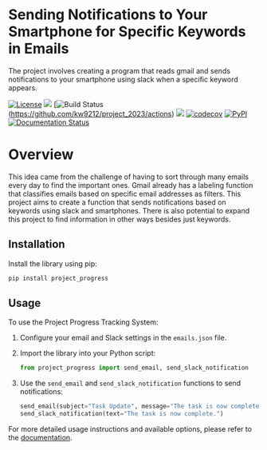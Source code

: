 # Sending Notifications to Your Smartphone for Specific Keywords in Emails
The project involves creating a program that reads gmail and sends notifications to your smartphone using slack when a specific keyword appears.

[![License](https://img.shields.io/badge/License-Apache_2.0-blue.svg)](https://opensource.org/licenses/Apache-2.0)
![](https://img.shields.io/github/issues/kw9212/project_2023)
[![Build Status](https://github.com/kw9212/project_2023/workflows/YourWorkflowName/badge.svg?branch=main)(https://github.com/kw9212/project_2023/actions)
![](https://github.com/kw9212/project_2023/actions/workflows/build.yml/badge.svg)
[![codecov](https://codecov.io/github/kw9212/project_2023/branch/main/graph/badge.svg?token=05c337ef-226f-41c3-b136-0fe9842b5192)](https://app.codecov.io/gh/kw9212/project_2023)
[![PyPI](https://img.shields.io/pypi/v/project-2023)](https://pypi.org/project/project-2023/)
[![Documentation Status](https://readthedocs.org/projects/project-2023/badge/?version=latest)](https://project-2023.readthedocs.io/en/latest/?badge=latest)


# Overview
This idea came from the challenge of having to sort through many emails every day to find the important ones. Gmail already has a labeling function that classifies emails based on specific email addresses as filters. This project aims to create a function that sends notifications based on keywords using slack and smartphones. There is also potential to expand this project to find information in other ways besides just keywords.

## Installation

Install the library using pip:

```bash
pip install project_progress
```

## Usage

To use the Project Progress Tracking System:

1. Configure your email and Slack settings in the `emails.json` file.
2. Import the library into your Python script:

    ```python
    from project_progress import send_email, send_slack_notification
    ```

3. Use the `send_email` and `send_slack_notification` functions to send notifications:

    ```python
    send_email(subject="Task Update", message="The task is now complete.")
    send_slack_notification(text="The task is now complete.")
    ```

For more detailed usage instructions and available options, please refer to the [documentation](./documentation.md).
